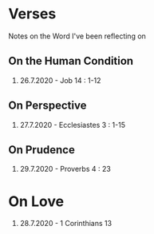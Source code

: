 # Verses
Notes on the Word I've been reflecting on

## On the Human Condition
1. 26.7.2020 - Job 14 : 1-12

## On Perspective
1. 27.7.2020 - Ecclesiastes 3 : 1-15

## On Prudence
1. 29.7.2020 - Proverbs 4 : 23

# On Love
1. 28.7.2020 - 1 Corinthians 13

